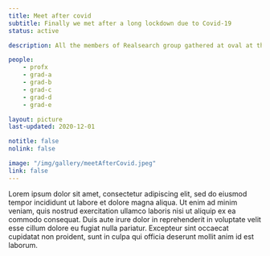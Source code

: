 ```yaml
---
title: Meet after covid
subtitle: Finally we met after a long lockdown due to Covid-19
status: active

description: All the members of Realsearch group gathered at oval at the centennial campus with plethora of delicious foods!. 

people:
    - profx
    - grad-a
    - grad-b
    - grad-c
    - grad-d
    - grad-e

layout: picture
last-updated: 2020-12-01

notitle: false
nolink: false 

image: "/img/gallery/meetAfterCovid.jpeg"
link: false
---
```


Lorem ipsum dolor sit amet, consectetur adipiscing elit, sed do eiusmod tempor incididunt ut labore et dolore magna aliqua. Ut enim ad minim veniam, quis nostrud exercitation ullamco laboris nisi ut aliquip ex ea commodo consequat. Duis aute irure dolor in reprehenderit in voluptate velit esse cillum dolore eu fugiat nulla pariatur. Excepteur sint occaecat cupidatat non proident, sunt in culpa qui officia deserunt mollit anim id est laborum.
